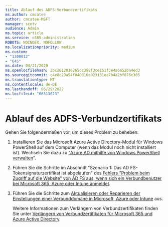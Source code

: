 ```yaml
---
title: Ablauf des ADFS-Verbundzertifikats
ms.author: cmcatee
author: cmcatee-MSFT
manager: scotv
audience: Admin
ms.topic: article
ms.service: o365-administration
ROBOTS: NOINDEX, NOFOLLOW
ms.localizationpriority: medium
ms.custom:
- "1300012"
- "645"
ms.date: 04/21/2020
ms.openlocfilehash: 2bc2612016265dc398f3ce151f3e4a6a52ba4ed3
ms.sourcegitcommit: c4e8c29a94f840816a023131ea7b4a2bf876c305
ms.translationtype: MT
ms.contentlocale: de-DE
ms.lasthandoff: 06/29/2022
ms.locfileid: "66313023"
---
```

# <a name="adfs-federation-certificate-expiring"></a>Ablauf des ADFS-Verbundzertifikats

Gehen Sie folgendermaßen vor, um dieses Problem zu beheben:
  
1. Installieren Sie das Microsoft Azure Active Directory-Modul für Windows PowerShell auf dem Computer (wenn das Modul noch nicht installiert ist). Wechseln Sie dazu zu ["Azure AD mithilfe von Windows PowerShell verwalten](https://aka.ms/aadposh)".

2. Führen Sie die Schritte im Abschnitt "Szenario 1: Das AD FS-Tokensignaturzertifikat ist abgelaufen" des [Fehlers "Problem beim Zugriff auf die Website" von AD FS aus, wenn sich ein Verbundbenutzer bei Microsoft 365, Azure oder Intune anmeldet](https://support.microsoft.com/help/2713898/there-was-a-problem-accessing-the-site-error-from-ad-fs-when-a-federat).

3. Führen Sie die Schritte zum [Aktualisieren oder Reparieren der Einstellungen einer Verbunddomäne in Microsoft, Azure oder Intune](https://docs.microsoft.com/office365/troubleshoot/security/update-federated-domain-office-365) aus.

    Weitere Informationen zum Verlängern von Verbundzertifikaten finden Sie unter [Verlängern von Verbundzertifikaten für Microsoft 365 und Azure Active Directory](https://docs.microsoft.com/azure/active-directory/connect/active-directory-aadconnect-o365-certs).

